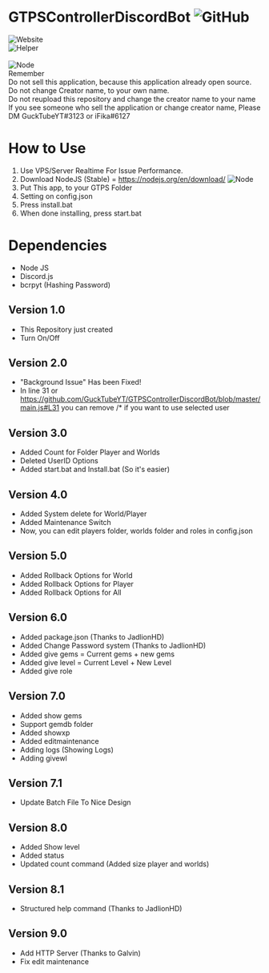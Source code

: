 # GTPSControllerDiscordBot ![GitHub](https://img.shields.io/github/license/GuckTubeYT/GTPSControllerDiscordBot?style=flat-square)
![Website](https://img.shields.io/website?down_color=red&down_message=Suspended&style=flat-square&up_color=green&up_message=Uptime&url=http%3A%2F%2Fgrowtopia1.com)
<br>
![Helper](https://img.shields.io/badge/Helper-JadlionHD%2C%20Clayne%2C%20Fikasm-blueviolet)
<br>
<br>
![Node](https://img.shields.io/badge/NODEJS-Stable-orange)
<br /> Remember
<br />Do not sell this application, because this application already open source.
<br />Do not change Creator name, to your own name.
<br />Do not reupload this repository and change the creator name to your name
<br />If you see someone who sell the application or change creator name, Please DM GuckTubeYT#3123 or iFika#6127
# How to Use
1. Use VPS/Server Realtime For Issue Performance.
2. Download NodeJS (Stable) = https://nodejs.org/en/download/ ![Node](https://img.shields.io/badge/NODEJS-Stable-orange)
2. Put This app, to your GTPS Folder
3. Setting on config.json
4. Press install.bat
5. When done installing, press start.bat
# Dependencies
- Node JS
- Discord.js
- bcrpyt (Hashing Password)
## Version 1.0
- This Repository just created
- Turn On/Off
## Version 2.0
- "Background Issue" Has been Fixed!
- In line 31 or https://github.com/GuckTubeYT/GTPSControllerDiscordBot/blob/master/main.js#L31 you can remove /* if you want to use selected user
## Version 3.0
- Added Count for Folder Player and Worlds
- Deleted UserID Options
- Added start.bat and Install.bat (So it's easier)
## Version 4.0
- Added System delete for World/Player
- Added Maintenance Switch
- Now, you can edit players folder, worlds folder and roles in config.json
## Version 5.0
- Added Rollback Options for World
- Added Rollback Options for Player
- Added Rollback Options for All
## Version 6.0
- Added package.json (Thanks to JadlionHD)
- Added Change Password system (Thanks to JadlionHD)
- Added give gems = Current gems + new gems
- Added give level = Current Level + New Level
- Added give role
## Version 7.0
- Added show gems
- Support gemdb folder
- Added showxp
- Added editmaintenance
- Adding logs (Showing Logs)
- Adding givewl
## Version 7.1
- Update Batch File To Nice Design
## Version 8.0
- Added Show level
- Added status
- Updated count command (Added size player and worlds)
## Version 8.1
- Structured help command (Thanks to JadlionHD)
## Version 9.0
- Add HTTP Server (Thanks to Galvin)
- Fix edit maintenance
